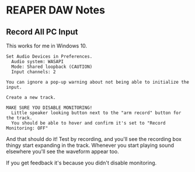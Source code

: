 # REAPER DAW Notes

## Record All PC Input
This works for me in Windows 10.
```
Set Audio Devices in Preferences.
  Audio system: WASAPI
  Mode: Shared loopback (CAUTION)
  Input channels: 2

You can ignore a pop-up warning about not being able to initialize the input.

Create a new track.

MAKE SURE YOU DISABLE MONITORING!
  Little speaker looking button next to the "arm record" button for the track.
  You should be able to hover and confirm it's set to "Record Monitoring: OFF"
```

And that should do it! Test by recording, and you'll see the recording box thingy start expanding in the track. Whenever you start playing sound elsewhere you'll see the waveform appear too.

If you get feedback it's because you didn't disable monitoring.
